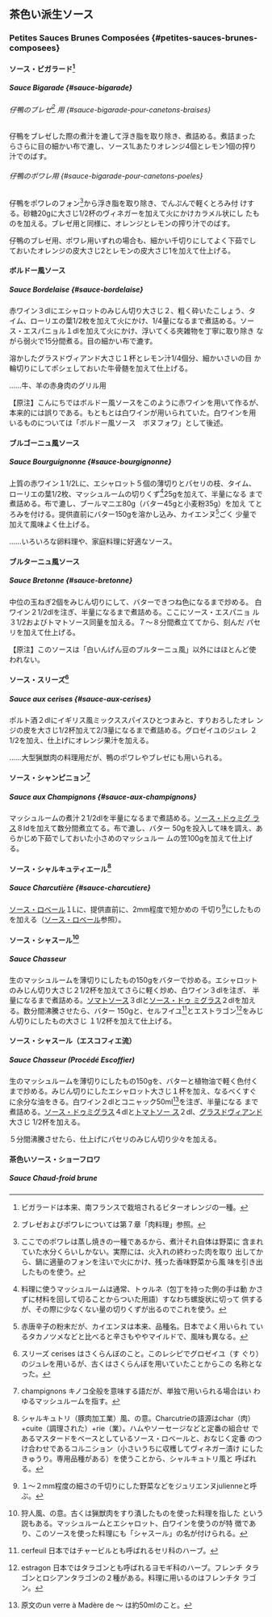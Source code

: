 ## 茶色い派生ソース 

### Petites Sauces Brunes Composées {#petites-sauces-brunes-composees}



#### ソース・ビガラード[^1] 

##### Sauce Bigarade {#sauce-bigarade}


[^1]: ビガラードは本来、南フランスで栽培されるビターオレンジの一種。



###### 仔鴨のブレゼ[^2] 用 {#sauce-bigarade-pour-canetons-braises}


仔鴨をブレゼした際の煮汁を漉して浮き脂を取り除き、煮詰める。煮詰まった
らさらに目の細かい布で漉し、ソース1Lあたりオレンジ4個とレモン1個の搾り
汁でのばす。



###### 仔鴨のポワレ用 {#sauce-bigarade-pour-canetons-poeles}


仔鴨をポワレのフォン[^3]から浮き脂を取り除き、でんぷんで軽くとろみ付
けする。砂糖20gに大さじ1/2杯のヴィネガーを加えて火にかけカラメル状にし
たものを加える。ブレゼ用と同様に、オレンジとレモンの搾り汁でのばす。


仔鴨のブレゼ用、ポワレ用いずれの場合も、細かい千切りにしてよく下茹でし
ておいたオレンジの皮大さじ2とレモンの皮大さじ1を加えて仕上げる。


[^2]: ブレゼおよびポワレについては第７章「肉料理」参照。


[^3]: ここでのポワレは蒸し焼きの一種であるから、煮汁それ自体は野菜に
    含まれていた水分くらいしかない。実際には、火入れの終わった肉を取り
    出してから、鍋に適量のフォンを注いで火にかけ、残った香味野菜から風
    味を引き出したものを使う。




#### ボルドー風ソース 

##### Sauce Bordelaise {#sauce-bordelaise}


赤ワイン３dlにエシャロットのみじん切り大さじ２、粗く砕いたこしょう、タ
イム、ローリエの葉1/2枚を加えて火にかけ、1/4量になるまで煮詰める。ソー
ス・エスパニョル１dlを加えて火にかけ、浮いてくる夾雑物を丁寧に取り除き
ながら弱火で15分間煮る。目の細かい布で漉す。


溶かしたグラスドヴィアンド大さじ１杯とレモン汁1/4個分、細かいさいの目
か輪切りにしてポシェしておいた牛骨髄を加えて仕上げる。


……牛、羊の赤身肉のグリル用


【原注】こんにちではボルドー風ソースをこのように赤ワインを用いて作るが、
本来的には誤りである。もともとは白ワインが用いられていた。白ワインを用
いるものについては「ボルドー風ソース　ボヌフォワ」として後述。




#### ブルゴーニュ風ソース 

##### Sauce Bourguignonne {#sauce-bourgignonne}


上質の赤ワイン１1/2Lに、エシャロット５個の薄切りとパセリの枝、タイム、
ローリエの葉1/2枚、マッシュルームの切りくず[^4]25gを加えて、半量になる
まで煮詰める。布で漉し、ブールマニエ80g（バター45gと小麦粉35g）を加え
てとろみを付ける。提供直前にバター150gを溶かし込み、カイエンヌ[^5]ごく
少量で加えて風味よく仕上げる。


[^4]: 料理に使うマッシュルームは通常、トゥルネ（包丁を持った側の手は動
    かさずに材料を回して切ることからついた用語）すなわち螺旋状に切って
    供するが、その際に少なくない量の切りくずが出るのでこれを使う。


[^5]: 赤唐辛子の粉末だが、カイエンヌは本来、品種名。日本でよく用いられ
    ているタカノツメなどと比べると辛さもややマイルドで、風味も異なる。


……いろいろな卵料理や、家庭料理に好適なソース。



#### ブルターニュ風ソース 

##### Sauce Bretonne {#sauce-bretonne}


中位の玉ねぎ2個をみじん切りにして、バターできつね色になるまで炒める。
白ワイン２1/2dlを注ぎ、半量になるまで煮詰める。ここにソース・エスパニョ
ル３1/2およびトマトソース同量を加える。７〜８分間煮立ててから、刻んだ
パセリを加えて仕上げる。


【原注】このソースは「白いんげん豆のブルターニュ風」以外にはほとんど使
われない。




#### ソース・スリーズ[^6] 

##### Sauce aux cerises {#sauce-aux-cerises}


ポルト酒２dlにイギリス風ミックススパイスひとつまみと、すりおろしたオレ
ンジの皮を大さじ1/2杯加えて2/3量になるまで煮詰める。グロゼイユのジュレ
２1/2を加え、仕上げにオレンジ果汁を加える。


……大型猟獣肉の料理用だが、鴨のポワレやブレゼにも用いられる。


[^6]: スリーズ cerises はさくらんぼのこと。このレシピでグロゼイユ（す
    ぐり）のジュレを用いるが、古くはさくらんぼを用いていたことからこの
    名称となった。




#### ソース・シャンピニョン[^7] 

##### Sauce aux Champignons {#sauce-aux-champignons}


マッシュルームの煮汁２1/2dlを半量になるまで煮詰める。[ソース・ドゥミグ
ラス](#sauce-demi-glace)８ldを加えて数分間煮立てる。布で漉し、バター
50gを投入して味を調え、あらかじめ下茹でしておいた小さめのマッシュルー
ムの笠100gを加えて仕上げる。


[^7]: champignons キノコ全般を意味する語だが、単独で用いられる場合はい
    わゆるマッシュルームを指す。
	


#### ソース・シャルキュティエール[^8] 


##### Sauce Charcutière {#sauce-charcutiere}


[^8]: シャルキュトリ（豚肉加工業）風、の意。Charcutrieの語源はchar（肉）
    +cuite（調理された）+rie（業）。ハムやソーセージなどと定番の組合せ
    であるマスタードをベースとしているソース・ロベールと、おなじく定番
    のつけ合わせであるコルニション（小さいうちに収穫してヴィネガー漬け
    にしたきゅうり。専用品種がある）を使うことから、シャルキュトリ風と
    呼ばれる。


[ソース・ロベール](#sauce-robert)１Lに、提供直前に、2mm程度で短かめの
千切り[^9]にしたものを加える（[ソース・ロベール](#sauce-robert)参照）。


[^9]: １〜２mm程度の細さの千切りにした野菜などをジュリエンヌjulienneと呼ぶ。





#### ソース・シャスール[^10]


##### Sauce Chasseur


生のマッシュルームを薄切りにしたもの150gをバターで炒める。エシャロット
のみじん切り大さじ２1/2杯を加えてさらに軽く炒め、白ワイン３dlを注ぎ、
半量になるまで煮詰める。[ソマトソース](#sauce-tomate)３dlと[ソース・ドゥ
ミグラス](#sauce-demi-glace)２dlを加える。数分間沸騰させたら、バター
150gと、セルフイユ[^11]とエストラゴン[^12]をみじん切りにしたもの大さじ
１1/2杯を加えて仕上げる。


[^10]: 狩人風、の意。古くは猟獣肉をすり潰したものを使った料理を指した
    という説もある。マッシュルームとエシャロット、白ワインを使うのが特
    徴であり、このソースを使った料理にも「シャスール」の名が付けられる。
		
	
[^11]: cerfeuil 日本ではチャービルとも呼ばれるセリ科のハーブ。


[^12]: estragon 日本ではタラゴンとも呼ばれるヨモギ科のハーブ。フレンチ
    タラゴンとロシアンタラゴンの２種がある。料理に用いるのはフレンチタ
    ラゴン。




#### ソース・シャスール（エスコフィエ流）


##### Sauce Chasseur (Procédé Escoffier)


生のマッシュルームを薄切りにしたもの150gを、バターと植物油で軽く色付く
まで炒める。みじん切りにしたエシャロット大さじ１杯を加え、なるべくすぐ
に余分な油をきる。白ワイン２dlとコニャック50ml[^13]を注ぎ、半量になる
まで煮詰める。[ソース・ドゥミグラス](#sauce-demi-glace)４dlと[トマトソー
ス](#sauce-tomate)２dl、[グラスドヴィアンド](#glace-de-viande)大さじ
1/2杯を加える。


５分間沸騰させたら、仕上げにパセリのみじん切り少々を加える。


[^13]: 原文のun verre à Madère de 〜 は約50mlのこと。



#### 茶色いソース・ショーフロワ


##### Sauce Chaud-froid brune


